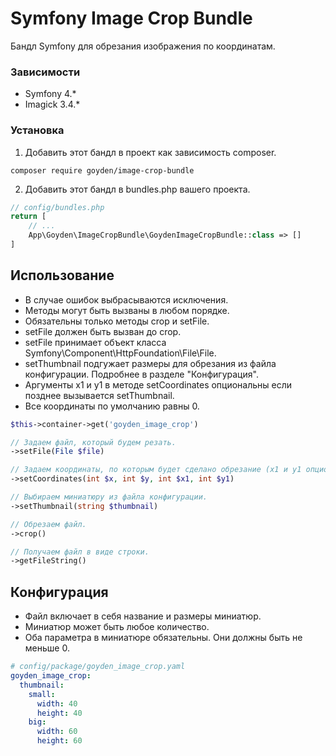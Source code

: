 # Symfony Image Crop Bundle

Бандл Symfony для обрезания изображения по координатам.
 
### Зависимости 

* Symfony 4.*
* Imagick 3.4.*

### Установка

1. Добавить этот бандл в проект как зависимость composer.
```
composer require goyden/image-crop-bundle
```
2. Добавить этот бандл в bundles.php вашего проекта.
```php
// config/bundles.php
return [
    // ...
    App\Goyden\ImageCropBundle\GoydenImageCropBundle::class => []
]
```

## Использование

* В случае ошибок выбрасываются исключения.
* Методы могут быть вызваны в любом порядке.
* Обязательны только методы crop и setFile.
* setFile должен быть вызван до crop.
* setFile принимает объект класса Symfony\Component\HttpFoundation\File\File.
* setThumbnail подгужает размеры для обрезания из файла конфигурации. Подробнее в разделе "Конфигурация".
* Аргументы x1 и y1 в методе setCoordinates опциональны если позднее вызывается setThumbnail.
* Все координаты по умолчанию равны 0.

```php
$this->container->get('goyden_image_crop')

// Задаем файл, который будем резать.
->setFile(File $file)

// Задаем координаты, по которым будет сделано обрезание (x1 и y1 опциональны).
->setCoordinates(int $x, int $y, int $x1, int $y1)

// Выбираем миниатюру из файла конфигурации.
->setThumbnail(string $thumbnail)

// Обрезаем файл.
->crop()

// Получаем файл в виде строки.
->getFileString()
```

## Конфигурация

* Файл включает в себя название и размеры миниатюр.
* Миниатюр может быть любое количество.
* Оба параметра в миниатюре обязательны. Они должны быть не меньше 0. 

```yaml
# config/package/goyden_image_crop.yaml
goyden_image_crop:
  thumbnail:
    small:
      width: 40
      height: 40
    big:
      width: 60
      height: 60
```